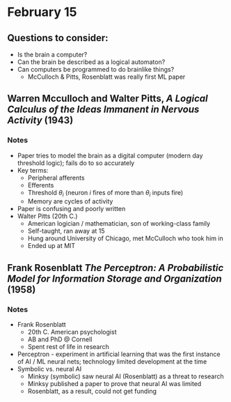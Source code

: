 # February 15

## Questions to consider:
- Is the brain a computer?
- Can the brain be described as a logical automaton?
- Can computers be programmed to do brainlike things?
  - McCulloch & Pitts, Rosenblatt was really first ML paper

## Warren Mcculloch and Walter Pitts, *A Logical Calculus of the Ideas Immanent in Nervous Activity* (1943)

### Notes
- Paper tries to model the brain as a digital computer (modern day threshold logic); fails do to so accurately
- Key terms:
  - Peripheral afferents
  - Efferents
  - Threshold $\theta_i$ (neuron $i$ fires of more than $\theta_i$ inputs fire)
  - Memory are cycles of activity 
- Paper is confusing and poorly written
- Walter Pitts (20th C.)
  - American logician / mathematician, son of working-class family
  - Self-taught, ran away at 15
  - Hung around University of Chicago, met McCulloch who took him in
  - Ended up at MIT

## Frank Rosenblatt *The Perceptron: A Probabilistic Model for Information Storage and Organization* (1958)

### Notes
- Frank Rosenblatt
  - 20th C. American psychologist
  - AB and PhD @ Cornell
  - Spent rest of life in research
- Perceptron - experiment in artificial learning that was the first instance of AI / ML neural nets; technology limited development at the time
- Symbolic vs. neural AI
  - Minksy (symbolic) saw neural AI (Rosenblatt) as a threat to research
  - Minksy published a paper to prove that neural AI was limited
  - Rosenblatt, as a result, could not get funding
